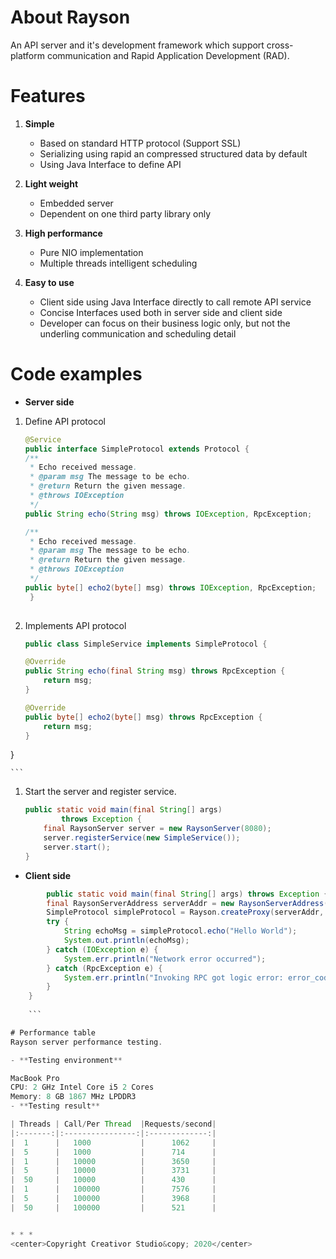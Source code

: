# About Rayson
An API server and it's development framework which support cross-platform communication and Rapid Application Development (RAD).

# Features

1. **Simple**
	+ Based on standard HTTP protocol (Support SSL)
	+ Serializing using rapid an compressed structured data by default
	+ Using Java Interface to define API

1. **Light weight**
	+ Embedded server
	+ Dependent on one third party library only

1. **High performance**
	+ Pure NIO implementation
	+ Multiple threads intelligent scheduling

1. **Easy to use**
	+ Client side using Java Interface directly to call remote API service
	+ Concise Interfaces used both in server side and client side
	+ Developer can focus on  their business logic only, but not the underling communication and scheduling detail

# Code examples

* **Server side**

1. Define API protocol
	
	```java
	@Service
	public interface SimpleProtocol extends Protocol {
	/**
	 * Echo received message. 
	 * @param msg The message to be echo.
	 * @return Return the given message.
	 * @throws IOException
	 */
	public String echo(String msg) throws IOException, RpcException;

	/**
	 * Echo received message.
	 * @param msg The message to be echo.
	 * @return Return the given message.
	 * @throws IOException
	 */
	public byte[] echo2(byte[] msg) throws IOException, RpcException;
	 }
	 
	```
1. Implements API protocol

	```java
	public class SimpleService implements SimpleProtocol {

	@Override
	public String echo(final String msg) throws RpcException {
		return msg;
	}
    
	@Override
	public byte[] echo2(byte[] msg) throws RpcException {
		return msg;
	}
}

	```

1. Start the server and register service.

	```java
	public static void main(final String[] args)
			throws Exception {
		final RaysonServer server = new RaysonServer(8080);
		server.registerService(new SimpleService());
		server.start();
	}
	```
* **Client side**

```java
		public static void main(final String[] args) throws Exception {
        final RaysonServerAddress serverAddr = new RaysonServerAddress("localhost", 8080);
		SimpleProtocol simpleProtocol = Rayson.createProxy(serverAddr, SimpleProtocol.class);
		try {
			String echoMsg = simpleProtocol.echo("Hello World");
			System.out.println(echoMsg);
		} catch (IOException e) {
			System.err.println("Network error occurred");
		} catch (RpcException e) {
			System.err.println("Invoking RPC got logic error: error_code: " + e.getCode() + " error_message: " + e.getMessage());
		}
	}
	
	```

# Performance table
Rayson server performance testing.

- **Testing environment**

MacBook Pro  
CPU: 2 GHz Intel Core i5 2 Cores  
Memory: 8 GB 1867 MHz LPDDR3 
- **Testing result**

| Threads | Call/Per Thread  |Requests/second|
|:-------:|:----------------:|:-------------:|
|  1      |   1000           |      1062     |
|  5      |   1000           |      714      |
|  1      |   10000          |      3650     |
|  5      |   10000          |      3731     |
|  50     |   10000          |      430      |
|  1      |   100000         |      7576     |
|  5      |   100000         |      3968     |
|  50     |   100000         |      521      |


* * *
<center>Copyright Creativor Studio&copy; 2020</center>